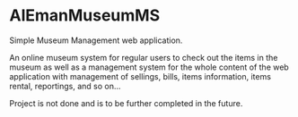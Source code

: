 # AlEmanMuseumMS
Simple Museum Management web application.

An online museum system for regular users to check out the items in the museum as well as a management system for the whole content of the web application with management of sellings, bills, items information, items rental, reportings, and so on...

Project is not done and is to be further completed in the future.
